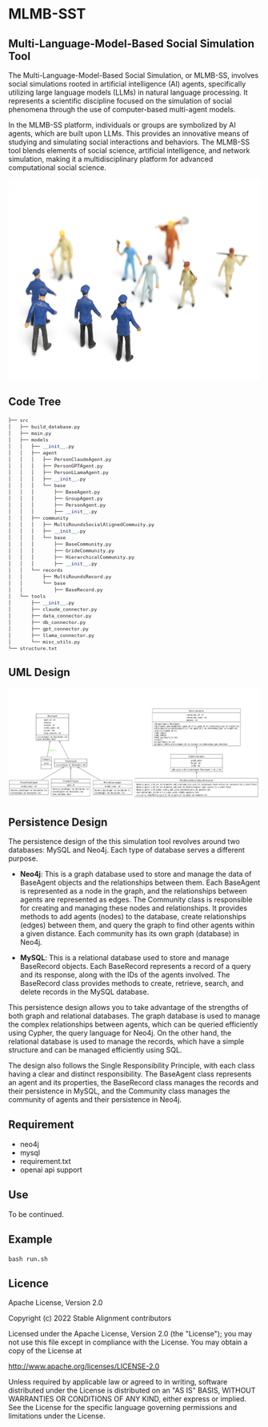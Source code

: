 
# MLMB-SST

## Multi-Language-Model-Based Social Simulation Tool

The Multi-Language-Model-Based Social Simulation, or MLMB-SS, involves social simulations rooted in artificial intelligence (AI) agents, specifically utilizing large language models (LLMs) in natural language processing. It represents a scientific discipline focused on the simulation of social phenomena through the use of computer-based multi-agent models.

In the MLMB-SS platform, individuals or groups are symbolized by AI agents, which are built upon LLMs. This provides an innovative means of studying and simulating social interactions and behaviors. The MLMB-SS tool blends elements of social science, artificial intelligence, and network simulation, making it a multidisciplinary platform for advanced computational social science.

<!-- ![image info](./assets/logo.jpg) -->

<img src="./assets/logo.jpg" alt= “” width="auto" height="400px">


## Code Tree

<div style="font-size: 0.8em;">

```python
├── src
│   ├── build_database.py
│   ├── main.py
│   ├── models
│   │   ├── __init__.py
│   │   ├── agent
│   │   │   ├── PersonClaudeAgent.py
│   │   │   ├── PersonGPTAgent.py
│   │   │   ├── PersonLLamaAgent.py
│   │   │   ├── __init__.py
│   │   │   └── base
│   │   │       ├── BaseAgent.py
│   │   │       ├── GroupAgent.py
│   │   │       ├── PersonAgent.py
│   │   │       ├── __init__.py
│   │   ├── community
│   │   │   ├── MultiRoundsSocialAlignedCommuity.py
│   │   │   ├── __init__.py
│   │   │   └── base
│   │   │       ├── BaseCommunity.py
│   │   │       ├── GrideCommunity.py
│   │   │       ├── HierarchicalCommunity.py
│   │   │       ├── __init__.py
│   │   └── records
│   │       ├── MultiRoundsRecord.py
│   │       └── base
│   │           ├── BaseRecord.py
│   └── tools
│       ├── __init__.py
│       ├── claude_connector.py
│       ├── data_connector.py
│       ├── db_connector.py
│       ├── gpt_connector.py
│       ├── llama_connector.py
│       └── misc_utils.py
└── structure.txt
```
</div>

## UML Design

![image info](./assets/uml.png)

## Persistence Design

The persistence design of the this simulation tool revolves around two databases: MySQL and Neo4j. Each type of database serves a different purpose.

- **Neo4j**: This is a graph database used to store and manage the data of BaseAgent objects and the relationships between them. Each BaseAgent is represented as a node in the graph, and the relationships between agents are represented as edges. The Community class is responsible for creating and managing these nodes and relationships. It provides methods to add agents (nodes) to the database, create relationships (edges) between them, and query the graph to find other agents within a given distance. Each community has its own graph (database) in Neo4j.

- **MySQL**: This is a relational database used to store and manage BaseRecord objects. Each BaseRecord represents a record of a query and its response, along with the IDs of the agents involved. The BaseRecord class provides methods to create, retrieve, search, and delete records in the MySQL database.

This persistence design allows you to take advantage of the strengths of both graph and relational databases. The graph database is used to manage the complex relationships between agents, which can be queried efficiently using Cypher, the query language for Neo4j. On the other hand, the relational database is used to manage the records, which have a simple structure and can be managed efficiently using SQL.

The design also follows the Single Responsibility Principle, with each class having a clear and distinct responsibility. The BaseAgent class represents an agent and its properties, the BaseRecord class manages the records and their persistence in MySQL, and the Community class manages the community of agents and their persistence in Neo4j.

## Requirement

- neo4j
- mysql
- requirement.txt
- openai api support

## Use

To be continued.

## Example

```
bash run.sh
```

## Licence

Apache License, Version 2.0

Copyright (c) 2022 Stable Alignment contributors

Licensed under the Apache License, Version 2.0 (the "License");
you may not use this file except in compliance with the License.
You may obtain a copy of the License at

   http://www.apache.org/licenses/LICENSE-2.0

Unless required by applicable law or agreed to in writing, software
distributed under the License is distributed on an "AS IS" BASIS,
WITHOUT WARRANTIES OR CONDITIONS OF ANY KIND, either express or implied.
See the License for the specific language governing permissions and
limitations under the License.





